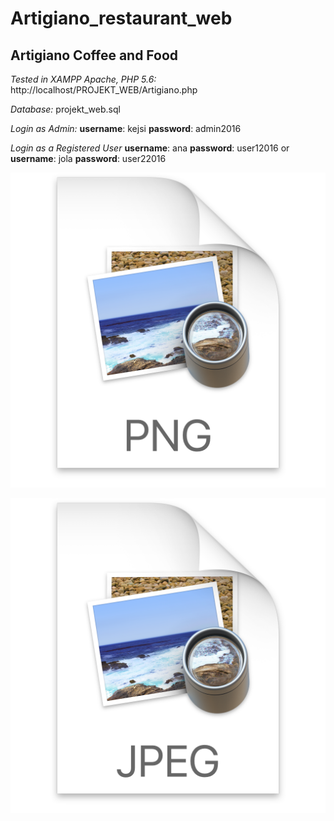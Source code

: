 # Artigiano_restaurant_web

## Artigiano Coffee and Food

_Tested in XAMPP Apache, PHP 5.6:_
http://localhost/PROJEKT_WEB/Artigiano.php

_Database:_
projekt_web.sql 

_Login as Admin:_
**username**: kejsi
**password**: admin2016

_Login as a Registered User_
**username**: ana
**password**: user12016
  or
**username**: jola
**password**: user22016

![](.README_images/Functional_Decomposition.png)

![](.README_images/Use_Case_DIagram.png)